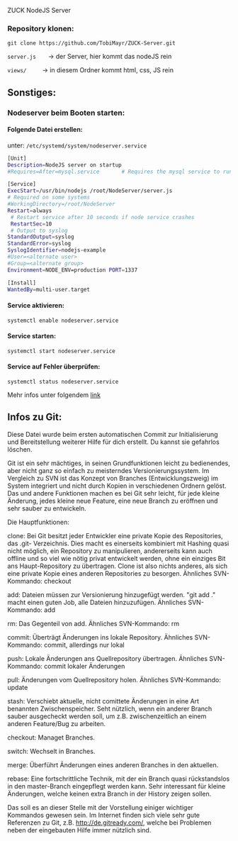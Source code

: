  ZUCK NodeJS Server


### Repository klonen:
`git clone https://github.com/TobiMayr/ZUCK-Server.git`

`server.js`       -> der Server, hier kommt das nodeJS rein

`views/`          -> in diesem Ordner kommt html, css, JS rein


## Sonstiges:

### Nodeserver beim Booten starten:

#### Folgende Datei erstellen:
unter: `/etc/systemd/system/nodeserver.service`

``` Bash
[Unit]
Description=NodeJS server on startup
#Requires=After=mysql.service       # Requires the mysql service to run first

[Service]
ExecStart=/usr/bin/nodejs /root/NodeServer/server.js
# Required on some systems
#WorkingDirectory=/root/NodeServer
Restart=always
 # Restart service after 10 seconds if node service crashes
 RestartSec=10
 # Output to syslog
StandardOutput=syslog
StandardError=syslog
SyslogIdentifier=nodejs-example
#User=<alternate user>
#Group=<alternate group>
Environment=NODE_ENV=production PORT=1337

[Install]
WantedBy=multi-user.target
```

#### Service aktivieren:
`systemctl enable nodeserver.service`

#### Service starten:
`systemctl start nodeserver.service`

#### Service auf Fehler überprüfen:
`systemctl status nodeserver.service`

Mehr infos unter folgendem [link](https://www.axllent.org/docs/view/nodejs-service-with-systemd/)


## Infos zu Git: 


Diese Datei wurde beim ersten automatischen Commit zur Initialisierung und
Bereitstellung weiterer Hilfe für dich erstellt. Du kannst sie gefahrlos löschen.

Git ist ein sehr mächtiges, in seinen Grundfunktionen leicht zu bedienendes,
aber nicht ganz so einfach zu meisterndes Versionierungssystem.
Im Vergleich zu SVN ist das Konzept von Branches (Entwicklungszweig) im System
integriert und nicht durch Kopien in verschiedenen Ordnern gelöst. Das und andere
Funktionen machen es bei Git sehr leicht, für jede kleine Änderung, jedes kleine
neue Feature, eine neue Branch zu eröffnen und sehr sauber zu entwickeln.

Die Hauptfunktionen:

clone:
Bei Git besitzt jeder Entwickler eine private Kopie des Repositories, das .git-
Verzeichnis. Dies macht es einerseits kombiniert mit Hashing quasi nicht möglich,
ein Repository zu manipulieren, andererseits kann auch offline und so viel wie
nötig privat entwickelt werden, ohne ein einziges Bit ans Haupt-Repository zu
übertragen. Clone ist also nichts anderes, als sich eine private Kopie eines
anderen Repositories zu besorgen.
Ähnliches SVN-Kommando: checkout

add:
Dateien müssen zur Versionierung hinzugefügt werden. "git add ." macht einen
guten Job, alle Dateien hinzuzufügen.
Ähnliches SVN-Kommando: add

rm:
Das Gegenteil von add.
Ähnliches SVN-Kommando: rm

commit:
Überträgt Änderungen ins lokale Repository.
Ähnliches SVN-Kommando: commit, allerdings nur lokal

push:
Lokale Änderungen ans Quellrepository übertragen.
Ähnliches SVN-Kommando: commit lokaler Änderungen

pull:
Änderungen vom Quellrepository holen.
Ähnliches SVN-Kommando: update

stash:
Verschiebt aktuelle, nicht comittete Änderungen in eine Art benannten
Zwischenspeicher. Seht nützlich, wenn ein anderer Branch sauber ausgecheckt
werden soll, um z.B. zwischenzeitlich an einem anderen Feature/Bug zu arbeiten.

checkout:
Managet Branches.

switch:
Wechselt in Branches.

merge:
Überführt Änderungen eines anderen Branches in den aktuellen.

rebase:
Eine fortschrittliche Technik, mit der ein Branch quasi rückstandslos in den 
master-Branch eingepflegt werden kann. Sehr interessant für kleine Änderungen,
welche keinen extra Branch in der History zeigen sollen.


Das soll es an dieser Stelle mit der Vorstellung einiger wichtiger Kommandos
gewesen sein. Im Internet finden sich viele sehr gute Referenzen zu Git, z.B.
http://de.gitready.com/, welche bei Problemen neben der eingebauten Hilfe
immer nützlich sind.
